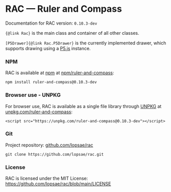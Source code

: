 # RAC — Ruler and Compass

Documentation for RAC version: `0.10.3-dev`

`{@link Rac}` is the main class and container of all other classes.

`[P5Drawer]{@link Rac.P5Drawer}` is the currently implemented drawer, which supports drawing using a [P5.js](https://p5js.org/) instance.


### NPM

RAC is available at [npm](https://www.npmjs.com/) at [npm/ruler-and-compass](https://www.npmjs.com/package/ruler-and-compass):
```
npm install ruler-and-compass@0.10.3-dev
```


### Browser use - UNPKG

For browser use, RAC is available as a single file library through [UNPKG](https://unpkg.com/) at [unpkg.com/ruler-and-compass](https://unpkg.com/ruler-and-compass):
```
<script src="https://unpkg.com/ruler-and-compass@0.10.3-dev"></script>
```


### Git

Project repository: [github.com/lopsae/rac](https://github.com/lopsae/rac)
```
git clone https://github.com/lopsae/rac.git
```


### License

RAC is licensed under the MIT License: <https://github.com/lopsae/rac/blob/main/LICENSE>

